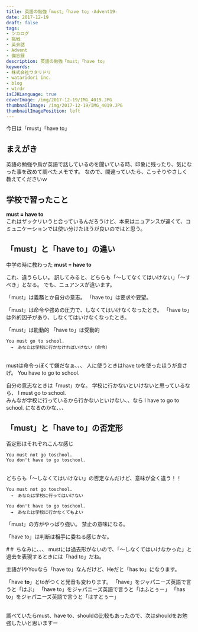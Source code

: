 ```yaml
---
title: 英語の勉強「must」「have to」-Advent19-
date: 2017-12-19
draft: false
tags:
- ツカログ
- 挑戦
- 英会話
- Advent
- 備忘録
description: 英語の勉強「must」「have to」
keywords:
- 株式会社ワタリドリ
- wataridori inc.
- blog
- wtrdr
isCJKLanguage: true
coverImage: /img/2017-12-19/IMG_4019.JPG
thumbnailImage: /img/2017-12-19/IMG_4019.JPG
thumbnailImagePosition: left
---
```

今日は「must」「have to」

## まえがき
英語の勉強や鳥が英語で話しているのを聞いている時、印象に残ったり、気になった事を改めて調べたメモです。
なので、間違っていたら、こっそりやさしく教えてくださいｗ

## 学校で習ったこと

**must = have to**
<br>
これはザックリいうと合っているんだろうけど、本来はニュアンスが違くて、コミュニケーションでは使い分けたほうが良いのではと思う。

## 「must」と「have to」の違い
中学の時に教わった
**must = have to**

これ、違うらしい。
訳してみると、どちらも「〜してなくてはいけない」「〜すべき」となる。
でも、ニュアンスが違います。
<br>

「must」は義務とか自分の意志。
「have to」は要求や要望。

「must」は命令や強めの圧力で、しなくてはいけなくなったとき。
「have to」は外的因子があり、しなくてはいけなくなったとき。

「must」は能動的
「have to」は受動的
<br>
``` text
You must go to school.
　→　あなたは学校に行かなければいけない（命令）
```
<br>
mustは命令っぽくて嫌だなぁ、、、
人に使うときはhave toを使ったほうが良さげ。
You have to go to school.

自分の意志なときは「must」かな。
学校に行かないといけないと思っているなら、
I must go to school.
<br>
みんなが学校に行っているから行かないといけない、、なら
I have to go to school.
になるのかな、、、


## 「must」と「have to」の否定形

否定形はそれぞれこんな感じ
``` text
You must not go toschool.
You don't have to go toschool.
```
<br>
どちらも「〜しなくてはいけない」の否定なんだけど、意味が全く違う！！

``` text
You must not go toschool.
　→　あなたは学校に行ってはいけない

You don't have to go toschool.
　→　あなたは学校に行かなくてもよい
```

「must」の方がやっぱり強い。
禁止の意味になる。

「have to」は判断は相手に委ねる感じかな。


#＃ ちなみに、、、
mustには過去形がないので、「〜しなくてはいけなかった」と過去を表現するときには「had to」だね。

主語がIやYouなら「have to」なんだけど、Heだと「has to」になります。

「have **to**」とtoがつくと発音も変わります。
「have」をジャパニーズ英語で言うと「はぶ」
「have to」をジャパニーズ英語で言うと「はふとぅー」
「has to」をジャパニーズ英語で言うと「はすとぅー」

<br>
調べていたらmust、have to、shouldの比較もあったので、次はshouldをお勉強したいと思いますー

